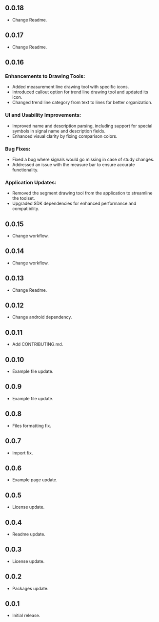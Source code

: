## 0.0.18

* Change Readme.

## 0.0.17

* Change Readme.

## 0.0.16
### Enhancements to Drawing Tools:
- Added measurement line drawing tool with specific icons.
- Introduced callout option for trend line drawing tool and updated its icon.
- Changed trend line category from text to lines for better organization.

### UI and Usability Improvements:
- Improved name and description parsing, including support for special symbols in signal name and description fields.
- Enhanced visual clarity by fixing comparison colors.

### Bug Fixes:
- Fixed a bug where signals would go missing in case of study changes.
- Addressed an issue with the measure bar to ensure accurate functionality.

### Application Updates:
- Removed the segment drawing tool from the application to streamline the toolset.
- Upgraded SDK dependencies for enhanced performance and compatibility.

## 0.0.15

* Change workflow.

## 0.0.14

* Change workflow.

## 0.0.13

* Change Readme.

## 0.0.12

* Change android dependency.

## 0.0.11

* Add CONTRIBUTING.md.

## 0.0.10

* Example file update.

## 0.0.9

* Example file update.

## 0.0.8

* Files formatting fix.

## 0.0.7

* Import fix.

## 0.0.6

* Example page update.

## 0.0.5

* License update.

## 0.0.4

* Readme update.

## 0.0.3

* License update.

## 0.0.2

* Packages update.

## 0.0.1

* Initial release.
